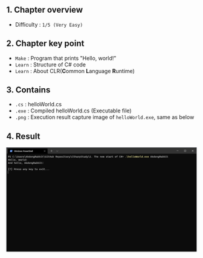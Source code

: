 ## 1. Chapter overview
- Difficulty : `1/5 (Very Easy)`

## 2. Chapter key point
- `Make` : Program that prints "Hello, world!"
- `Learn` : Structure of C# code
- `Learn` : About CLR(**C**ommon **L**anguage **R**untime)

## 3. Contains
- `.cs` : helloWorld.cs
- `.exe` : Compiled helloWorld.cs (Executable file)
- `.png` : Execution result capture image of `helloWorld.exe`, same as below

## 4. Result
![Execution result capture image](https://github.com/pinkrabbit412/CSharpStudy/blob/main/01.%20The%20new%20start%20of%20C%23/helloWorld.png?raw=true)
